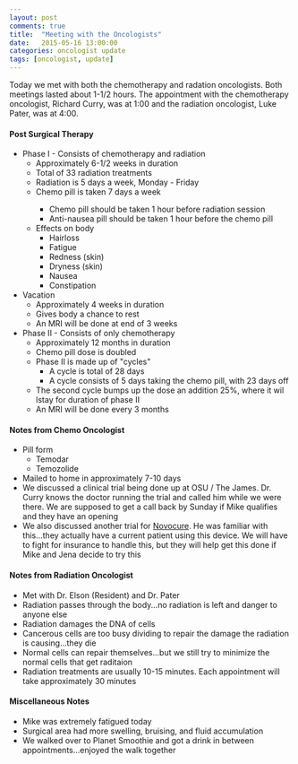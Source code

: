 ```yaml
---
layout: post
comments: true
title:  "Meeting with the Oncologists"
date:   2015-05-16 13:00:00
categories: oncologist update
tags: [oncologist, update]
---
```

Today we met with both the chemotherapy and radation oncologists.  Both meetings lasted about 1-1/2 hours.  The appointment with the chemotherapy oncologist, Richard Curry, was at 1:00 and the radiation oncologist, Luke Pater, was at 4:00.

#### Post Surgical Therapy
<ul>
  <li>Phase I - Consists of chemotherapy and radiation
    <ul>
      <li>Approximately 6-1/2 weeks in duration</li>
      <li>Total of 33 radiation treatments</li>
      <li>Radiation is 5 days a week, Monday - Friday</li>
      <li>Chemo pill is taken 7 days a week</li>
        <ul>
          <li>Chemo pill should be taken 1 hour before radiation session</li>
          <li>Anti-nausea pill should be taken 1 hour before the chemo pill</li>
        </ul>
      </li>
      <li>Effects on body
        <ul>
          <li>Hairloss</li>
          <li>Fatigue</li>
          <li>Redness (skin)</li>
          <li>Dryness (skin)</li>
          <li>Nausea</li>
          <li>Constipation</li>
        </ul>
      </li>
    </ul>
  </li>
  <li>Vacation
    <ul>
      <li>Approximately 4 weeks in duration</li>
      <li>Gives body a chance to rest</li>
      <li>An MRI will be done at end of 3 weeks</li>
    </ul>
  </li>
  <li>Phase II - Consists of only chemotherapy
    <ul>
      <li>Approximately 12 months in duration</li>
      <li>Chemo pill dose is doubled</li>
      <li>Phase II is made up of "cycles"
        <ul>
          <li>A cycle is total of 28 days</li>
          <li>A cycle consists of 5 days taking the chemo pill, with 23 days off</li>
        </ul>
      </li>
      <li>The second cycle bumps up the dose an addition 25%, where it wil lstay for duration of phase II</li>
      <li>An MRI will be done every 3 months</li>
    </ul>
  </li>
</ul>

#### Notes from Chemo Oncologist
<ul>
  <li>Pill form
  <ul>
    <li>Temodar</li>
    <li>Temozolide</li>
  </ul>
  </li>
  <li>Mailed to home in approximately 7-10 days</li>
  <li>We discussed a clinical trial being done up at OSU / The James.  Dr. Curry knows the doctor running the trial and called him while we were there.  We are supposed to get a call back by Sunday if Mike qualifies and they have an opening</li>
  <li>We also discussed another trial for <a href="http://www.novocure.com/">Novocure</a>.  He was familiar with this...they actually have a current patient using this device.  We will have to fight for insurance to handle this, but they will help get this done if Mike and Jena decide to try this</li>  
</ul>

#### Notes from Radiation Oncologist
<ul>
  <li>Met with Dr. Elson (Resident) and Dr. Pater</li>
  <li>Radiation passes through the body...no radiation is left and danger to anyone else</li>
  <li>Radiation damages the DNA of cells</li>
  <li>Cancerous cells are too busy dividing to repair the damage the radiation is causing...they die</li>
  <li>Normal cells can repair themselves...but we still try to minimize the normal cells that get raditaion</li>
  <li>Radiation treatments are usually 10-15 minutes.  Each appointment will take approximately 30 minutes</li>
</ul>

####  Miscellaneous Notes
<ul>
  <li>Mike was extremely fatigued today</li>
  <li>Surgical area had more swelling, bruising, and fluid accumulation</li>
  <li>We walked over to Planet Smoothie and got a drink in between appointments...enjoyed the walk together</li>
</ul>
